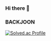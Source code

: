 ### Hi there 👋



### BACKJOON <br>
[![Solved.ac Profile](http://mazassumnida.wtf/api/generate_badge?boj=kkang13277)](https://solved.ac/kkang13277)


<!--
**hyund/hyund** is a ✨ _special_ ✨ repository because its `README.md` (this file) appears on your GitHub profile.

Here are some ideas to get you started:

- 🔭 I’m currently working on ...
- 🌱 I’m currently learning ...
- 👯 I’m looking to collaborate on ...
- 🤔 I’m looking for help with ...
- 💬 Ask me about ...
- 📫 How to reach me: ...
- 😄 Pronouns: ...
- ⚡ Fun fact: ...
-->
